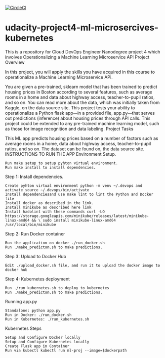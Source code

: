 [![CircleCI](https://dl.circleci.com/status-badge/img/gh/Uceeyjudy/udacity-project4-ml-microsercives-kubernetes/tree/main.svg?style=svg)](https://dl.circleci.com/status-badge/redirect/gh/Uceeyjudy/udacity-project4-ml-microsercives-kubernetes/tree/main)

# udacity-project4-ml-microsercives-kubernetes
This is a repository for Cloud DevOps Engineer Nanodegree project 4 which involves Operationalizing a Machine Learning Microservice API
Project Overview

In this project, you will apply the skills you have acquired in this course to operationalize a Machine Learning Microservice API.

You are given a pre-trained, sklearn model that has been trained to predict housing prices in Boston according to several features, such as average rooms in a home and data about highway access, teacher-to-pupil ratios, and so on. You can read more about the data, which was initially taken from Kaggle, on the data source site. This project tests your ability to operationalize a Python flask app—in a provided file, app.py—that serves out predictions (inference) about housing prices through API calls. This project could be extended to any pre-trained machine learning model, such as those for image recognition and data labeling.
Project Tasks

This ML app predicts housing prices based on a number of factors such as average rooms in a home, data about highway access, teacher-to-pupil ratios, and so on. The dataset can be found on, the data source site.
INSTRUCTIONS TO RUN THE APP
Environment Setup.

    Run make setup to setup pyhton virtual environment.
    Run make install to install dependencies.

Step 1: Install dependencies.

    Create pyhton virtual environment python -m venv ~/.devops and activate source ~/.devops/bin/activate
    Install dependenciesand use make lint to lint the Python and Docker file
    Install docker as described in the link.
    Install minikube as described here link
    Install hadolint with these commands curl -LO https://storage.googleapis.com/minikube/releases/latest/minikube-linux-amd64 && \ sudo install minikube-linux-amd64 /usr/local/bin/minikube

Step 2: Run Docker container

    Run the application on docker ./run_docker.sh
    Run ./make_predicton.sh to make predictions.

Step 3: Upload to Docker Hub

    Edit ./upload_docker.sh file, and run it to upload the docker image to docker hub

Step 4: Kubernetes deployment

    Run ./run_kubernetes.sh to deploy to kubernetes
    Run ./make_predicton.sh to make predictions.


Running app.py

    Standalone: python app.py
    Run in Docker: ./run_docker.sh
    Run in Kubernetes: ./run_kubernetes.sh

Kubernetes Steps

    Setup and Configure Docker locally
    Setup and Configure Kubernetes locally
    Create Flask app in Container
    Run via kubectl kubectl run ml-proj --image=$dockerpath
